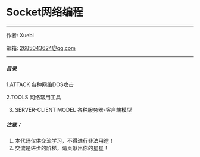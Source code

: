 # Socket网络编程

----------------------------------------------

作者: Xuebi

邮箱: 2685043624@qq.com

----------------------------------------------

##### 目录
1.ATTACK
  各种网络DOS攻击

2.TOOLS
 网络常用工具

3. SERVER-CLIENT MODEL
  各种服务器-客户端模型




##### 注意：

1. 本代码仅供交流学习，不得进行非法用途！
2. 交流是进步的阶梯，请贡献出你的星星！
